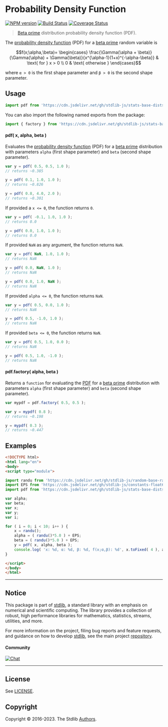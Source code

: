 <!--

@license Apache-2.0

Copyright (c) 2018 The Stdlib Authors.

Licensed under the Apache License, Version 2.0 (the "License");
you may not use this file except in compliance with the License.
You may obtain a copy of the License at

   http://www.apache.org/licenses/LICENSE-2.0

Unless required by applicable law or agreed to in writing, software
distributed under the License is distributed on an "AS IS" BASIS,
WITHOUT WARRANTIES OR CONDITIONS OF ANY KIND, either express or implied.
See the License for the specific language governing permissions and
limitations under the License.

-->

# Probability Density Function

[![NPM version][npm-image]][npm-url] [![Build Status][test-image]][test-url] [![Coverage Status][coverage-image]][coverage-url] <!-- [![dependencies][dependencies-image]][dependencies-url] -->

> [Beta prime][betaprime-distribution] distribution probability density function (PDF).

<section class="intro">

The [probability density function][pdf] (PDF) for a [beta prime][betaprime-distribution] random variable is

<!-- <equation class="equation" label="eq:betaprime_pdf" align="center" raw="f(x;\alpha,\beta)= \begin{cases} \frac{\Gamma(\alpha + \beta)}{\Gamma(\alpha) + \Gamma(\beta)}{x^{\alpha-1}(1+x)^{-\alpha-\beta}} & \text{ for } x > 0 \\ 0 & \text{ otherwise } \end{cases}" alt="Probability density function (PDF) for a beta prime distribution."> -->

```math
f(x;\alpha,\beta)= \begin{cases} \frac{\Gamma(\alpha + \beta)}{\Gamma(\alpha) + \Gamma(\beta)}{x^{\alpha-1}(1+x)^{-\alpha-\beta}} & \text{ for } x > 0 \\ 0 & \text{ otherwise } \end{cases}
```

<!-- <div class="equation" align="center" data-raw-text="f(x;\alpha,\beta)= \begin{cases} \frac{\Gamma(\alpha + \beta)}{\Gamma(\alpha) + \Gamma(\beta)}{x^{\alpha-1}(1+x)^{-\alpha-\beta}} &amp; \text{ for } x &gt; 0 \\ 0 &amp; \text{ otherwise } \end{cases}" data-equation="eq:betaprime_pdf">
    <img src="https://cdn.jsdelivr.net/gh/stdlib-js/stdlib@51534079fef45e990850102147e8945fb023d1d0/lib/node_modules/@stdlib/stats/base/dists/betaprime/pdf/docs/img/equation_betaprime_pdf.svg" alt="Probability density function (PDF) for a beta prime distribution.">
    <br>
</div> -->

<!-- </equation> -->

where `α > 0` is the first shape parameter and `β > 0` is the second shape parameter.

</section>

<!-- /.intro -->



<section class="usage">

## Usage

```javascript
import pdf from 'https://cdn.jsdelivr.net/gh/stdlib-js/stats-base-dists-betaprime-pdf@esm/index.mjs';
```

You can also import the following named exports from the package:

```javascript
import { factory } from 'https://cdn.jsdelivr.net/gh/stdlib-js/stats-base-dists-betaprime-pdf@esm/index.mjs';
```

#### pdf( x, alpha, beta )

Evaluates the [probability density function][pdf] (PDF) for a [beta prime][betaprime-distribution]  distribution with parameters `alpha` (first shape parameter) and `beta` (second shape parameter).

```javascript
var y = pdf( 0.5, 0.5, 1.0 );
// returns ~0.385

y = pdf( 0.1, 1.0, 1.0 );
// returns ~0.826

y = pdf( 0.8, 4.0, 2.0 );
// returns ~0.301
```

If provided a `x <= 0`, the function returns `0`.

```javascript
var y = pdf( -0.1, 1.0, 1.0 );
// returns 0.0

y = pdf( 0.0, 1.0, 1.0 );
// returns 0.0
```

If provided `NaN` as any argument, the function returns `NaN`.

```javascript
var y = pdf( NaN, 1.0, 1.0 );
// returns NaN

y = pdf( 0.0, NaN, 1.0 );
// returns NaN

y = pdf( 0.0, 1.0, NaN );
// returns NaN
```

If provided `alpha <= 0`, the function returns `NaN`.

```javascript
var y = pdf( 0.5, 0.0, 1.0 );
// returns NaN

y = pdf( 0.5, -1.0, 1.0 );
// returns NaN
```

If provided `beta <= 0`, the function returns `NaN`.

```javascript
var y = pdf( 0.5, 1.0, 0.0 );
// returns NaN

y = pdf( 0.5, 1.0, -1.0 );
// returns NaN
```

#### pdf.factory( alpha, beta )

Returns a `function` for evaluating the [PDF][pdf] for a [beta prime][betaprime-distribution] distribution with parameters `alpha` (first shape parameter) and `beta` (second shape parameter).

```javascript
var mypdf = pdf.factory( 0.5, 0.5 );

var y = mypdf( 0.8 );
// returns ~0.198

y = mypdf( 0.3 );
// returns ~0.447
```

</section>

<!-- /.usage -->

<section class="examples">

## Examples

<!-- eslint no-undef: "error" -->

```html
<!DOCTYPE html>
<html lang="en">
<body>
<script type="module">

import randu from 'https://cdn.jsdelivr.net/gh/stdlib-js/random-base-randu@esm/index.mjs';
import EPS from 'https://cdn.jsdelivr.net/gh/stdlib-js/constants-float64-eps@esm/index.mjs';
import pdf from 'https://cdn.jsdelivr.net/gh/stdlib-js/stats-base-dists-betaprime-pdf@esm/index.mjs';

var alpha;
var beta;
var x;
var y;
var i;

for ( i = 0; i < 10; i++ ) {
    x = randu();
    alpha = ( randu()*5.0 ) + EPS;
    beta = ( randu()*5.0 ) + EPS;
    y = pdf( x, alpha, beta );
    console.log( 'x: %d, α: %d, β: %d, f(x;α,β): %d', x.toFixed( 4 ), alpha.toFixed( 4 ), beta.toFixed( 4 ), y.toFixed( 4 ) );
}

</script>
</body>
</html>
```

</section>

<!-- /.examples -->

<!-- Section for related `stdlib` packages. Do not manually edit this section, as it is automatically populated. -->

<section class="related">

</section>

<!-- /.related -->

<!-- Section for all links. Make sure to keep an empty line after the `section` element and another before the `/section` close. -->


<section class="main-repo" >

* * *

## Notice

This package is part of [stdlib][stdlib], a standard library with an emphasis on numerical and scientific computing. The library provides a collection of robust, high performance libraries for mathematics, statistics, streams, utilities, and more.

For more information on the project, filing bug reports and feature requests, and guidance on how to develop [stdlib][stdlib], see the main project [repository][stdlib].

#### Community

[![Chat][chat-image]][chat-url]

---

## License

See [LICENSE][stdlib-license].


## Copyright

Copyright &copy; 2016-2023. The Stdlib [Authors][stdlib-authors].

</section>

<!-- /.stdlib -->

<!-- Section for all links. Make sure to keep an empty line after the `section` element and another before the `/section` close. -->

<section class="links">

[npm-image]: http://img.shields.io/npm/v/@stdlib/stats-base-dists-betaprime-pdf.svg
[npm-url]: https://npmjs.org/package/@stdlib/stats-base-dists-betaprime-pdf

[test-image]: https://github.com/stdlib-js/stats-base-dists-betaprime-pdf/actions/workflows/test.yml/badge.svg?branch=main
[test-url]: https://github.com/stdlib-js/stats-base-dists-betaprime-pdf/actions/workflows/test.yml?query=branch:main

[coverage-image]: https://img.shields.io/codecov/c/github/stdlib-js/stats-base-dists-betaprime-pdf/main.svg
[coverage-url]: https://codecov.io/github/stdlib-js/stats-base-dists-betaprime-pdf?branch=main

<!--

[dependencies-image]: https://img.shields.io/david/stdlib-js/stats-base-dists-betaprime-pdf.svg
[dependencies-url]: https://david-dm.org/stdlib-js/stats-base-dists-betaprime-pdf/main

-->

[chat-image]: https://img.shields.io/gitter/room/stdlib-js/stdlib.svg
[chat-url]: https://app.gitter.im/#/room/#stdlib-js_stdlib:gitter.im

[stdlib]: https://github.com/stdlib-js/stdlib

[stdlib-authors]: https://github.com/stdlib-js/stdlib/graphs/contributors

[umd]: https://github.com/umdjs/umd
[es-module]: https://developer.mozilla.org/en-US/docs/Web/JavaScript/Guide/Modules

[deno-url]: https://github.com/stdlib-js/stats-base-dists-betaprime-pdf/tree/deno
[umd-url]: https://github.com/stdlib-js/stats-base-dists-betaprime-pdf/tree/umd
[esm-url]: https://github.com/stdlib-js/stats-base-dists-betaprime-pdf/tree/esm
[branches-url]: https://github.com/stdlib-js/stats-base-dists-betaprime-pdf/blob/main/branches.md

[stdlib-license]: https://raw.githubusercontent.com/stdlib-js/stats-base-dists-betaprime-pdf/main/LICENSE

[betaprime-distribution]: https://en.wikipedia.org/wiki/Beta_prime_distribution

[pdf]: https://en.wikipedia.org/wiki/Probability_density_function

</section>

<!-- /.links -->
